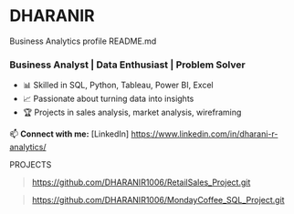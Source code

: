# DHARANIR
Business Analytics profile
README.md 
### Business Analyst | Data Enthusiast | Problem Solver

- 📊 Skilled in SQL, Python, Tableau, Power BI, Excel
- 📈 Passionate about turning data into insights
- 🏆 Projects in sales analysis, market analysis, wireframing

📫 **Connect with me:** [LinkedIn] https://www.linkedin.com/in/dharani-r-analytics/

PROJECTS

> https://github.com/DHARANIR1006/RetailSales_Project.git


> https://github.com/DHARANIR1006/MondayCoffee_SQL_Project.git








